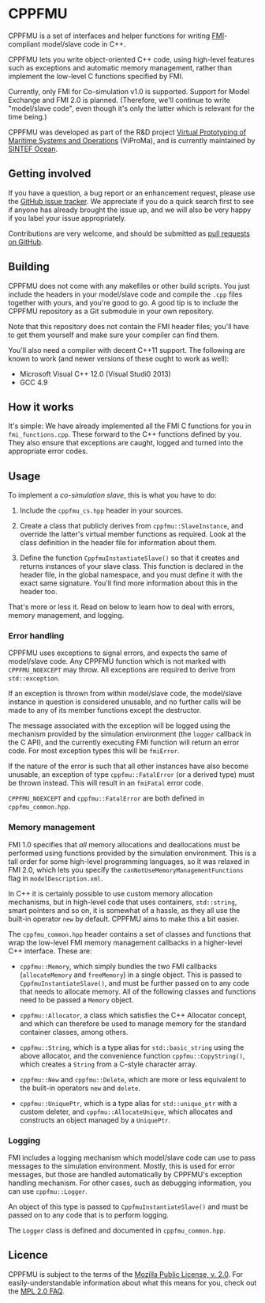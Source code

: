 CPPFMU
======

CPPFMU is a set of interfaces and helper functions for writing
[FMI](https://www.fmi-standard.org)-compliant model/slave code
in C++.

CPPFMU lets you write object-oriented C++ code, using high-level
features such as exceptions and automatic memory management,
rather than implement the low-level C functions specified by FMI.

Currently, only FMI for Co-simulation v1.0 is supported. Support
for Model Exchange and FMI 2.0 is planned.  (Therefore, we'll
continue to write "model/slave code", even though it's only the
latter which is relevant for the time being.)

CPPFMU was developed as part of the R&D project [Virtual Prototyping
of Maritime Systems and Operations](http://viproma.no) (ViProMa), and
is currently maintained by [SINTEF Ocean](http://www.sintef.no/en/ocean/).

Getting involved
----------------
If you have a question, a bug report or an enhancement request,
please use the [GitHub issue tracker](https://github.com/viproma/cppfmu/issues).
We appreciate if you do a quick search first to see if anyone has
already brought the issue up, and we will also be very happy if
you label your issue appropriately.

Contributions are very welcome, and should be submitted as
[pull requests on GitHub](https://github.com/viproma/coral/pulls).


Building
--------
CPPFMU does not come with any makefiles or other build scripts.
You just include the headers in your model/slave code and compile
the `.cpp` files together with yours, and you're good to go.
A good tip is to include the CPPFMU repository as a Git submodule
in your own repository.

Note that this repository does not contain the FMI header files;
you'll have to get them yourself and make sure your compiler can
find them.

You'll also need a compiler with decent C++11 support.  The
following are known to work (and newer versions of these ought to
work as well):

  * Microsoft Visual C++ 12.0 (Visual Studi0 2013)
  * GCC 4.9

How it works
------------
It's simple: We have already implemented all the FMI C functions
for you in `fmi_functions.cpp`.  These forward to the C++ functions
defined by you.  They also ensure that exceptions are caught,
logged and turned into the appropriate error codes.

Usage
-----
To implement a *co-simulation slave*, this is what you have to do:

  1. Include the `cppfmu_cs.hpp` header in your sources.

  2. Create a class that publicly derives from `cppfmu::SlaveInstance`,
     and override the latter's virtual member functions as required.
     Look at the class definition in the header file for information
     about them.

  3. Define the function `CppfmuInstantiateSlave()` so that it
     creates and returns instances of your slave class.  This function
     is declared in the header file, in the global namespace, and you
     must define it with the exact same signature.  You'll find more
     information about this in the header too.

That's more or less it. Read on below to learn how to deal with errors,
memory management, and logging.

### Error handling

CPPFMU uses exceptions to signal errors, and expects the same of
model/slave code.  Any CPPFMU function which is not marked with
`CPPFMU_NOEXCEPT` may throw.  All exceptions are required to derive
from `std::exception`.

If an exception is thrown from within model/slave code, the model/slave
instance in question is considered unusable, and no further calls
will be made to any of its member functions except the destructor.

The message associated with the exception will be logged using the
mechanism provided by the simulation environment (the `logger` callback
in the C API), and the currently executing FMI function will return an
error code.  For most exception types this will be `fmiError`.

If the nature of the error is such that all other instances have also
become unusable, an exception of type `cppfmu::FatalError` (or a derived
type) must be thrown instead.  This will result in an `fmiFatal` error
code.

`CPPFMU_NOEXCEPT` and `cppfmu::FatalError` are both defined in
`cppfmu_common.hpp`.

### Memory management

FMI 1.0 specifies that *all* memory allocations and deallocations
must be performed using functions provided by the simulation
environment.  This is a tall order for some high-level programming
languages, so it was relaxed in FMI 2.0, which lets you specify the
`canNotUseMemoryManagementFunctions` flag in `modelDescription.xml`.

In C++ it is certainly possible to use custom memory allocation
mechanisms, but in high-level code that uses containers, `std::string`,
smart pointers and so on, it is somewhat of a hassle, as they all use
the built-in operator `new` by default.  CPPFMU aims to make this a
bit easier.

The `cppfmu_common.hpp` header contains a set of classes and functions
that wrap the low-level FMI memory management callbacks in a
higher-level C++ interface.  These are:

  * `cppfmu::Memory`, which simply bundles the two FMI callbacks
    (`allocateMemory` and `freeMemory`) in a single object.
    This is passed to `CppfmuInstantiateSlave()`, and must be further
    passed on to any code that needs to allocate memory. All of the
    following classes and functions need to be passed a `Memory` object.

  * `cppfmu::Allocator`, a class which satisfies the C++ Allocator
    concept, and which can therefore be used to manage memory for the
    standard container classes, among others.

  * `cppfmu::String`, which is a type alias for `std::basic_string`
    using the above allocator, and the convenience function
    `cppfmu::CopyString()`, which creates a `String` from a C-style
    character array.

  * `cppfmu::New` and `cppfmu::Delete`, which are more or less
    equivalent to the built-in operators `new` and `delete`.

  * `cppfmu::UniquePtr`, which is a type alias for `std::unique_ptr`
    with a custom deleter, and `cppfmu::AllocateUnique`, which
    allocates and constructs an object managed by a `UniquePtr`.

### Logging

FMI includes a logging mechanism which model/slave code can use to
pass messages to the simulation environment.  Mostly, this is used
for error messages, but those are handled automatically by CPPFMU's
exception handling mechanism.  For other cases, such as debugging
information, you can use `cppfmu::Logger`.

An object of this type is passed to `CppfmuInstantiateSlave()` and
must be passed on to any code that is to perform logging.

The `Logger` class is defined and documented in `cppfmu_common.hpp`.

Licence
-------
CPPFMU is subject to the terms of the [Mozilla Public License, v.
2.0](https://www.mozilla.org/MPL/2.0/).  For easily-understandable
information about what this means for you, check out the
[MPL 2.0 FAQ](https://www.mozilla.org/MPL/2.0/FAQ/).
